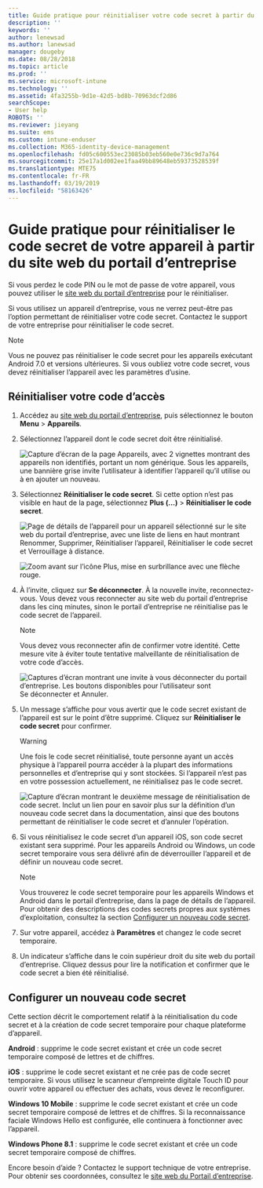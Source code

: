 ```yaml
---
title: Guide pratique pour réinitialiser votre code secret à partir du site web du Portail d’entreprise | Microsoft Docs
description: ''
keywords: ''
author: lenewsad
ms.author: lanewsad
manager: dougeby
ms.date: 08/28/2018
ms.topic: article
ms.prod: ''
ms.service: microsoft-intune
ms.technology: ''
ms.assetid: 4fa3255b-9d1e-42d5-bd8b-70963dcf2d86
searchScope:
- User help
ROBOTS: ''
ms.reviewer: jieyang
ms.suite: ems
ms.custom: intune-enduser
ms.collection: M365-identity-device-management
ms.openlocfilehash: fd05c600553ec23085b03eb560e0e736c9d7a764
ms.sourcegitcommit: 25e17a1d002ee1faa49bb89648eb59373528539f
ms.translationtype: MTE75
ms.contentlocale: fr-FR
ms.lasthandoff: 03/19/2019
ms.locfileid: "58163426"
---
```

# <a name="how-to-reset-your-device-passcode-from-the-company-portal-website"></a>Guide pratique pour réinitialiser le code secret de votre appareil à partir du site web du portail d’entreprise

Si vous perdez le code PIN ou le mot de passe de votre appareil, vous pouvez utiliser le [site web du portail d’entreprise](https://portal.manage.microsoft.com) pour le réinitialiser.  

Si vous utilisez un appareil d’entreprise, vous ne verrez peut-être pas l’option permettant de réinitialiser votre code secret. Contactez le support de votre entreprise pour réinitialiser le code secret.

   > [!NOTE]
   > Vous ne pouvez pas réinitialiser le code secret pour les appareils exécutant Android 7.0 et versions ultérieures. Si vous oubliez votre code secret, vous devez réinitialiser l’appareil avec les paramètres d’usine. 

## <a name="reset-your-passcode"></a>Réinitialiser votre code d’accès

1.  Accédez au [site web du portail d’entreprise](https://portal.manage.microsoft.com), puis sélectionnez le bouton __Menu__ > __Appareils__.  

2. Sélectionnez l’appareil dont le code secret doit être réinitialisé.  

    ![Capture d’écran de la page Appareils, avec 2 vignettes montrant des appareils non identifiés, portant un nom générique. Sous les appareils, une bannière grise invite l’utilisateur à identifier l’appareil qu’il utilise ou à en ajouter un nouveau.](./media/rename-reset-device-step2-1808.png) 

3. Sélectionnez **Réinitialiser le code secret**. Si cette option n’est pas visible en haut de la page, sélectionnez **Plus (...)** > **Réinitialiser le code secret**.   

   ![Page de détails de l’appareil pour un appareil sélectionné sur le site web du portail d’entreprise, avec une liste de liens en haut montrant Renommer, Supprimer, Réinitialiser l’appareil, Réinitialiser le code secret et Verrouillage à distance. ](./media/rename-reset-device-1808.png)   

    ![Zoom avant sur l’icône Plus, mise en surbrillance avec une flèche rouge.](./media/rename-reset-device-step3-more-1808.png)  

4. À l’invite, cliquez sur **Se déconnecter**. À la nouvelle invite, reconnectez-vous. Vous devez vous reconnecter au site web du portail d’entreprise dans les cinq minutes, sinon le portail d’entreprise ne réinitialise pas le code secret de l’appareil.  

   > [!NOTE]
   > Vous devez vous reconnecter afin de confirmer votre identité. Cette mesure vite à éviter toute tentative malveillante de réinitialisation de votre code d’accès.

   ![Captures d’écran montrant une invite à vous déconnecter du portail d’entreprise. Les boutons disponibles pour l’utilisateur sont Se déconnecter et Annuler.](./media/iwp-reset-passcode-popup-1808.png)

5. Un message s’affiche pour vous avertir que le code secret existant de l’appareil est sur le point d’être supprimé. Cliquez sur **Réinitialiser le code secret** pour confirmer.  
    > [!WARNING]
    > Une fois le code secret réinitialisé, toute personne ayant un accès physique à l’appareil pourra accéder à la plupart des informations personnelles et d’entreprise qui y sont stockées. Si l’appareil n’est pas en votre possession actuellement, ne réinitialisez pas le code secret.  

   ![Capture d’écran montrant le deuxième message de réinitialisation de code secret. Inclut un lien pour en savoir plus sur la définition d’un nouveau code secret dans la documentation, ainsi que des boutons permettant de réinitialiser le code secret et d’annuler l’opération.](./media/iwp-reset-passcode-popup2-1808.png) 

6. Si vous réinitialisez le code secret d’un appareil iOS, son code secret existant sera supprimé. Pour les appareils Android ou Windows, un code secret temporaire vous sera délivré afin de déverrouiller l’appareil et de définir un nouveau code secret. 

   > [!NOTE]
   > Vous trouverez le code secret temporaire pour les appareils Windows et Android dans le portail d’entreprise, dans la page de détails de l’appareil. Pour obtenir des descriptions des codes secrets propres aux systèmes d’exploitation, consultez la section [Configurer un nouveau code secret](reset-your-passcode-cpwebsite.md#set-up-a-new-passcode).  
   
7. Sur votre appareil, accédez à **Paramètres** et changez le code secret temporaire. 

8. Un indicateur s’affiche dans le coin supérieur droit du site web du portail d’entreprise. Cliquez dessus pour lire la notification et confirmer que le code secret a bien été réinitialisé.  

## <a name="set-up-a-new-passcode"></a>Configurer un nouveau code secret  

Cette section décrit le comportement relatif à la réinitialisation du code secret et à la création de code secret temporaire pour chaque plateforme d’appareil.  

**Android** : supprime le code secret existant et crée un code secret temporaire composé de lettres et de chiffres.

**iOS** : supprime le code secret existant et ne crée pas de code secret temporaire. Si vous utilisez le scanneur d’empreinte digitale Touch ID pour ouvrir votre appareil ou effectuer des achats, vous devez le reconfigurer.  

**Windows 10 Mobile** : supprime le code secret existant et crée un code secret temporaire composé de lettres et de chiffres. Si la reconnaissance faciale Windows Hello est configurée, elle continuera à fonctionner avec l’appareil.
    
**Windows Phone 8.1** : supprime le code secret existant et crée un code secret temporaire composé de chiffres.  

Encore besoin d’aide ? Contactez le support technique de votre entreprise. Pour obtenir ses coordonnées, consultez le [site web du Portail d’entreprise](https://go.microsoft.com/fwlink/?linkid=2010980).  
